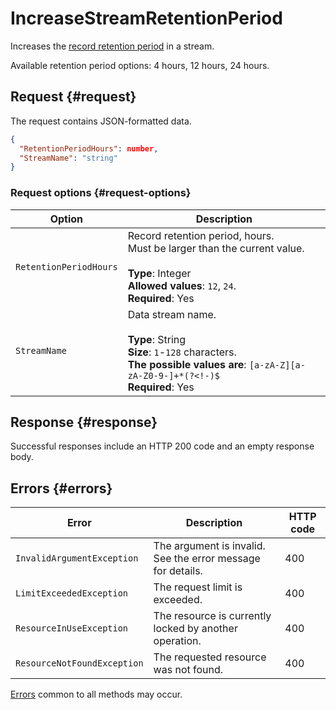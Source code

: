 # IncreaseStreamRetentionPeriod

Increases the [record retention period](../../concepts/glossary.md#retention-time) in a stream.

Available retention period options: 4 hours, 12 hours, 24 hours.

## Request {#request}

The request contains JSON-formatted data.

```json
{
  "RetentionPeriodHours": number,
  "StreamName": "string"
}
```

### Request options {#request-options}

Option | Description
----- | -----
`RetentionPeriodHours` | Record retention period, hours.<br/>Must be larger than the current value.<br/><br/>**Type**: Integer<br/>**Allowed values**: `12`, `24`.<br/>**Required**: Yes
`StreamName` | Data stream name.<br/><br/>**Type**: String<br/>**Size**: `1`-`128` characters.<br/>**The possible values are**: `[a-zA-Z][a-zA-Z0-9-]+*(?<!-)$`<br/>**Required**: Yes

## Response {#response}

Successful responses include an HTTP 200 code and an empty response body.

## Errors {#errors}

Error | Description | HTTP code
----- | ----- | -----
`InvalidArgumentException` | The argument is invalid. See the error message for details. | 400
`LimitExceededException` | The request limit is exceeded. | 400
`ResourceInUseException` | The resource is currently locked by another operation. | 400
`ResourceNotFoundException` | The requested resource was not found. | 400

[Errors](../common-errors.md) common to all methods may occur.
